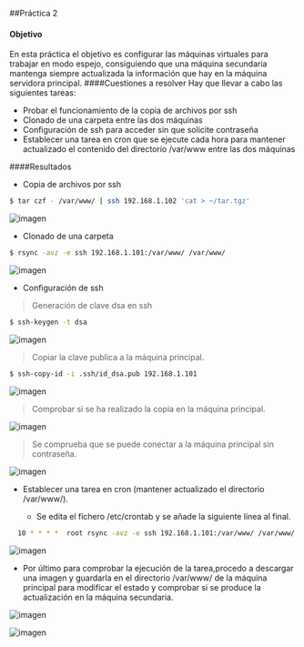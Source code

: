 ##Práctica 2

#### Objetivo
En esta práctica el objetivo es configurar las máquinas virtuales para trabajar en modo espejo, consiguiendo que una máquina secundaria mantenga siempre actualizada la información que hay en la máquina servidora principal.
####Cuestiones a resolver
Hay que llevar a cabo las siguientes tareas:

- Probar el funcionamiento de la copia de archivos por ssh
- Clonado de una carpeta entre las dos máquinas
- Configuración de ssh para acceder sin que solicite contraseña
- Establecer una tarea en cron que se ejecute cada hora para mantener actualizado el contenido del directorio /var/www entre las dos máquinas

####Resultados

- Copia de archivos por ssh

```sh
$ tar czf - /var/www/ | ssh 192.168.1.102 'cat > ~/tar.tgz'
```

![imagen](https://github.com/marlenelis/SWAP1516/blob/master/images/p2_2.jpg)

- Clonado de una carpeta


```sh
$ rsync -avz -e ssh 192.168.1.101:/var/www/ /var/www/
```

![imagen](https://github.com/marlenelis/SWAP1516/blob/master/images/p2_1.jpg)


- Configuración de ssh

> Generación de clave dsa en ssh

```sh
$ ssh-keygen -t dsa
```

![imagen](https://github.com/marlenelis/SWAP1516/blob/master/images/p2_3.jpg)


> Copiar la clave publica a la máquina principal.

```sh
$ ssh-copy-id -i .ssh/id_dsa.pub 192.168.1.101
```
 ![imagen](https://github.com/marlenelis/SWAP1516/blob/master/images/p2_4.jpg)

> Comprobar si se ha realizado la copia en la máquina principal.

![imagen](https://github.com/marlenelis/SWAP1516/blob/master/images/p2_5.jpg)

> Se comprueba que se puede conectar a la máquina principal sin contraseña.

![imagen](https://github.com/marlenelis/SWAP1516/blob/master/images/p2_6.jpg)

- Establecer una tarea en cron (mantener actualizado el directorio /var/www/).

  - Se edita el fichero /etc/crontab y se añade la siguiente línea al final.


```sh
  10 * * * *  root rsync -avz -e ssh 192.168.1.101:/var/www/ /var/www/
```

![imagen](https://github.com/marlenelis/SWAP1516/blob/master/images/p2_7.jpg)

  - Por último para comprobar la ejecución de la tarea,procedo a descargar una imagen y guardarla en el directorio /var/www/ de la máquina principal para modificar el estado y comprobar si se produce la actualización en la máquina secundaria.


![imagen](https://github.com/marlenelis/SWAP1516/blob/master/images/p2_8.jpg)

![imagen](https://github.com/marlenelis/SWAP1516/blob/master/images/p2_9.jpg)

